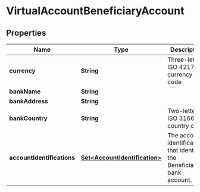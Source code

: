 

# VirtualAccountBeneficiaryAccount


## Properties

Name | Type | Description | Notes
------------ | ------------- | ------------- | -------------
**currency** | **String** | Three-letter ISO 4217 currency code | 
**bankName** | **String** |  |  [optional]
**bankAddress** | **String** |  |  [optional]
**bankCountry** | **String** | Two-letter ISO 3166 country code |  [optional]
**accountIdentifications** | [**Set&lt;AccountIdentification&gt;**](AccountIdentification.md) | The account identifications that identify the Beneficiary bank account. | 



